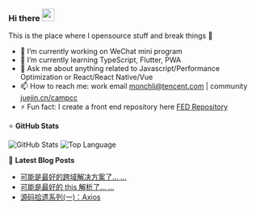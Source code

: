 ### Hi there <a href="https://www.gautamkrishnar.com/"><img src="https://media.giphy.com/media/hvRJCLFzcasrR4ia7z/giphy.gif" width="25px"></a>
This is the place where I opensource stuff and break things :rofl:

- 🔭 I’m currently working on WeChat mini program
- 🌱 I’m currently learning TypeScript, Flutter, PWA
- 💬 Ask me about anything related to Javascript/Performance Optimization or React/React Native/Vue
- 📫 How to reach me: work email [monchli@tencent.com]() | community [juejin.cn/campcc](https://juejin.cn/user/3861140566717214)
- ⚡ Fun fact: I create a front end repository here [FED Repository](https://campcc.github.io/repository/)

⭐ **GitHub Stats**
<!-- GitHub Stats -->
<img alt = "GitHub Stats" src="https://github-readme-stats.vercel.app/api?username=campcc&show_icons=true&hide=issues&icon_color=000000&hide_border=true&title_color=5391FE&text_color=555">
<!-- GitHub Top Language -->
 <img alt = "Top Language" src="https://github-readme-stats.vercel.app/api/top-langs/?username=campcc&hide=html,&hide_border=true&title_color=5391FE&text_color=555">

📕 **Latest Blog Posts**
<!-- BLOG-POST-LIST:START -->
- [可能是最好的跨域解决方案了... ...](https://juejin.cn/post/6844903992057659400)
- [可能是最好的 this 解析了... ...](https://juejin.cn/post/6844904182814621709)
- [源码拾遗系列(一)：Axios](https://juejin.cn/post/6950244736556859405)
<!-- BLOG-POST-LIST:END -->


